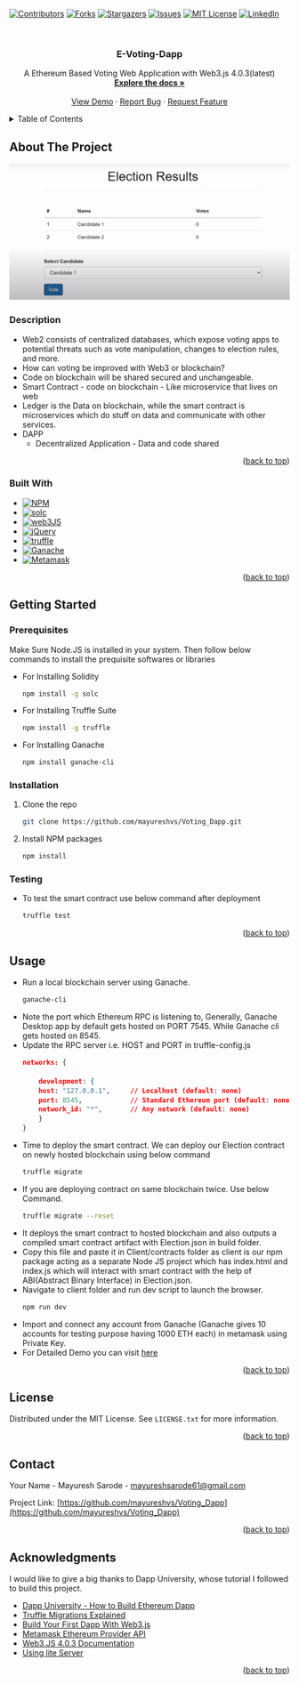 <!-- Improved compatibility of back to top link: See: https://github.com/mayureshvs/Voting_Dapp/pull/73 -->
<a name="readme-top"></a>
<!--
*** Thanks for checking out the Voting_Dapp. If you have a suggestion
*** that would make this better, please fork the repo and create a pull request
*** or simply open an issue with the tag "enhancement".
*** Don't forget to give the project a star!
*** Thanks again! Now go create something AMAZING! :D
-->



<!-- PROJECT SHIELDS -->
<!--
*** I'm using markdown "reference style" links for readability.
*** Reference links are enclosed in brackets [ ] instead of parentheses ( ).
*** See the bottom of this document for the declaration of the reference variables
*** for contributors-url, forks-url, etc. This is an optional, concise syntax you may use.
*** https://www.markdownguide.org/basic-syntax/#reference-style-links
-->
[![Contributors][contributors-shield]][contributors-url]
[![Forks][forks-shield]][forks-url]
[![Stargazers][stars-shield]][stars-url]
[![Issues][issues-shield]][issues-url]
[![MIT License][license-shield]][license-url]
[![LinkedIn][linkedin-shield]][linkedin-url]



<!-- PROJECT LOGO -->
<br />
<div align="center">

  <!-- <a href="https://github.com/mayureshvs/Voting_Dapp">
    <img src="images/logo.png" alt="Logo" width="80" height="80">
  </a> -->

  <h3 align="center">E-Voting-Dapp</h3>

  <p align="center">
    A Ethereum Based Voting Web Application with Web3.js 4.0.3(latest)
    <br />
    <a href="https://github.com/mayureshvs/Voting_Dapp"><strong>Explore the docs »</strong></a>
    <br />
    <br />
    <a href="https://youtu.be/7Qt_tiNDjd4">View Demo</a>
    ·
    <a href="https://github.com/mayureshvs/Voting_Dapp/issues">Report Bug</a>
    ·
    <a href="https://github.com/mayureshvs/Voting_Dapp/issues">Request Feature</a>
  </p>
</div>



<!-- TABLE OF CONTENTS -->
<details>
  <summary>Table of Contents</summary>
  <ol>
    <li>
      <a href="#about-the-project">About The Project</a>
      <ul>
        <li><a href="#built-with">Built With</a></li>
      </ul>
    </li>
    <li>
      <a href="#getting-started">Getting Started</a>
      <ul>
        <li><a href="#prerequisites">Prerequisites</a></li>
        <li><a href="#installation">Installation</a></li>
      </ul>
    </li>
    <li><a href="#usage">Usage</a></li>
    <li><a href="#roadmap">Roadmap</a></li>
    <li><a href="#contributing">Contributing</a></li>
    <li><a href="#license">License</a></li>
    <li><a href="#contact">Contact</a></li>
    <li><a href="#acknowledgments">Acknowledgments</a></li>
  </ol>
</details>



<!-- ABOUT THE PROJECT -->
## About The Project

![Product Name Screen Shot][product-screenshot]

### Description

- Web2 consists of centralized databases, which expose voting apps to potential threats such as vote manipulation, changes to election rules, and more.
- How can voting be improved with Web3 or blockchain?
- Code on blockchain will be shared secured and unchangeable.
- Smart Contract - code on blockchain - Like microservice that lives on web
- Ledger is the Data on blockchain, while the smart contract is microservices which do stuff on data and communicate with other services.
- DAPP
    - Decentralized Application - Data and code shared

<p align="right">(<a href="#readme-top">back to top</a>)</p>



### Built With

* [![NPM][npm-shield]][npm-url]
* [![solc][solc-shield]][solc-url]
* [![web3JS][web3JS-shield]][web3JS-url]
* [![jQuery][jQuery-shield]][jQuery-url]
* [![truffle][truffle-shield]][truffle-url]
* [![Ganache][ganache-shield]][ganache-url]
* [![Metamask][metamask-shield]][metamask-url]


<p align="right">(<a href="#readme-top">back to top</a>)</p>



<!-- GETTING STARTED -->
## Getting Started


### Prerequisites

Make Sure Node.JS is installed in your system. Then follow below commands to install the prequisite softwares or libraries

  * For Installing Solidity
    ```sh
    npm install -g solc
    ```
* For Installing Truffle Suite
  ```sh
  npm install -g truffle
  ```
* For Installing Ganache
  ```sh
  npm install ganache-cli
  ```


### Installation



1. Clone the repo
   ```sh
   git clone https://github.com/mayureshvs/Voting_Dapp.git
   ```
2. Install NPM packages
   ```sh
   npm install
   ```

### Testing

* To test the smart contract use below command after deployment
  ```sh
  truffle test
  ```
<p align="right">(<a href="#readme-top">back to top</a>)</p>



<!-- USAGE EXAMPLES -->
## Usage

* Run a local blockchain server using Ganache. 
  ```sh
  ganache-cli
  ```
* Note the port which Ethereum RPC is listening to, Generally, Ganache Desktop app by default gets hosted on PORT 7545. While Ganache cli gets hosted on 8545. 
* Update the RPC server i.e. HOST and PORT in truffle-config.js
  ```JSON
  networks: {

      development: {
      host: "127.0.0.1",     // Localhost (default: none)
      port: 8545,            // Standard Ethereum port (default: none)
      network_id: "*",       // Any network (default: none)
      }
  }
  ```
* Time to deploy the smart contract. We can deploy our Election contract on newly hosted blockchain using below command
  ```sh
  truffle migrate
  ```
* If you are deploying contract on same blockchain twice. Use below Command.
  ```sh
  truffle migrate --reset
  ```
* It deploys the smart contract to hosted blockchain and also outputs a compiled smart contract artifact with Election.json in build folder.
* Copy this file and paste it in Client/contracts folder as client is our npm package acting as a separate Node JS project which has index.html and index.js which will interact with smart contract with the help of ABI(Abstract Binary Interface) in Election.json.
* Navigate to client folder and run dev script to launch the browser.
  ```sh
  npm run dev
  ```
* Import and connect any account from Ganache (Ganache gives 10 accounts for testing purpose having 1000 ETH each) in metamask using Private Key.
*  For Detailed Demo you can visit [here](https://youtu.be/7Qt_tiNDjd4)
<p align="right">(<a href="#readme-top">back to top</a>)</p>



<!-- ROADMAP -->
<!-- ## Roadmap

- [x] Add Changelog
- [x] Add back to top links
- [ ] Add Additional Templates w/ Examples
- [ ] Add "components" document to easily copy & paste sections of the readme
- [ ] Multi-language Support
    - [ ] Chinese
    - [ ] Spanish

See the [open issues](https://github.com/mayureshvs/Voting_Dapp/issues) for a full list of proposed features (and known issues).

<p align="right">(<a href="#readme-top">back to top</a>)</p> -->



<!-- CONTRIBUTING -->
<!-- ## Contributing

Contributions are what make the open source community such an amazing place to learn, inspire, and create. Any contributions you make are **greatly appreciated**.

If you have a suggestion that would make this better, please fork the repo and create a pull request. You can also simply open an issue with the tag "enhancement".
Don't forget to give the project a star! Thanks again!

1. Fork the Project
2. Create your Feature Branch (`git checkout -b feature/AmazingFeature`)
3. Commit your Changes (`git commit -m 'Add some AmazingFeature'`)
4. Push to the Branch (`git push origin feature/AmazingFeature`)
5. Open a Pull Request

<p align="right">(<a href="#readme-top">back to top</a>)</p> -->



<!-- LICENSE -->
## License

Distributed under the MIT License. See `LICENSE.txt` for more information.

<p align="right">(<a href="#readme-top">back to top</a>)</p>



<!-- CONTACT -->
## Contact

Your Name - Mayuresh Sarode - mayureshsarode61@gmail.com

Project Link: [https://github.com/mayureshvs/Voting_Dapp](https://github.com/mayureshvs/Voting_Dapp)

<p align="right">(<a href="#readme-top">back to top</a>)</p>



<!-- ACKNOWLEDGMENTS -->
## Acknowledgments

I would like to give a big thanks to Dapp University, whose tutorial I followed to build this project.

* [Dapp University - How to Build Ethereum Dapp](https://youtu.be/3681ZYbDSSk)
* [Truffle Migrations Explained](https://www.sitepoint.com/truffle-migrations-explained/)
* [Build Your First Dapp With Web3.js](https://betterprogramming.pub/build-your-first-dapp-with-web3-js-9a7306d16a61)
* [Metamask Ethereum Provider API](https://docs.metamask.io/wallet/reference/provider-api/)
* [Web3.JS 4.0.3 Documentation](https://docs.web3js.org/)
* [Using lite Server](https://www.freecodecamp.org/news/how-you-can-use-lite-server-for-a-simple-development-web-server-33ea527013c9/)


<!-- * [Choose an Open Source License](https://choosealicense.com)
* [GitHub Emoji Cheat Sheet](https://www.webpagefx.com/tools/emoji-cheat-sheet)
* [Malven's Flexbox Cheatsheet](https://flexbox.malven.co/)
* [Malven's Grid Cheatsheet](https://grid.malven.co/)
* [Img Shields](https://shields.io)
* [GitHub Pages](https://pages.github.com)
* [Font Awesome](https://fontawesome.com)
* [React Icons](https://react-icons.github.io/react-icons/search) -->

<p align="right">(<a href="#readme-top">back to top</a>)</p>



<!-- MARKDOWN LINKS & IMAGES -->
<!-- https://www.markdownguide.org/basic-syntax/#reference-style-links -->
[contributors-shield]: https://img.shields.io/github/contributors/mayureshvs/Voting_Dapp.svg?style=for-the-badge
[contributors-url]: https://github.com/mayureshvs/Voting_Dapp/graphs/contributors
[forks-shield]: https://img.shields.io/github/forks/mayureshvs/Voting_Dapp.svg?style=for-the-badge
[forks-url]: https://github.com/mayureshvs/Voting_Dapp/network/members
[stars-shield]: https://img.shields.io/github/stars/mayureshvs/Voting_Dapp.svg?style=for-the-badge
[stars-url]: https://github.com/mayureshvs/Voting_Dapp/stargazers
[issues-shield]: https://img.shields.io/github/issues/mayureshvs/Voting_Dapp.svg?style=for-the-badge
[issues-url]: https://github.com/mayureshvs/Voting_Dapp/issues

[npm-shield]: https://img.shields.io/badge/npm-v8.1.0-blue
[npm-url]: https://docs.npmjs.com/

[solc-shield]: https://img.shields.io/badge/solidity-v0.8.20-blue
[solc-url]: https://docs.soliditylang.org/en/v0.8.20/

[web3js-shield]: https://img.shields.io/badge/web3.JS-v4.0.3-blue
[web3js-url]: https://web3js.org/#/

[jQuery-shield]: https://img.shields.io/badge/jQuery-v3.7.0-blue
[jQuery-url]: https://jquery.com 

[truffle-shield]: https://img.shields.io/badge/truffle-v5.10.2-blue
[truffle-url]: https://trufflesuite.com/docs/truffle/

[ganache-shield]: https://img.shields.io/badge/ganache-v7.8.0-blue
[ganache-url]: https://trufflesuite.com/docs/ganache/

[metamask-shield]: https://img.shields.io/badge/metamask-Extension-blue
[metamask-url]: https://metamask.io/download/

<!-- [license-shield]: https://img.shields.io/github/license/mayureshvs/Voting_Dapp.svg?style=for-the-badge -->
[license-shield]: https://img.shields.io/badge/license-MIT-green?style=for-the-badge
[license-url]: https://github.com/mayureshvs/Voting_Dapp/blob/main/LICENSE
[linkedin-shield]: https://img.shields.io/badge/-LinkedIn-black.svg?style=for-the-badge&logo=linkedin&colorB=555
[linkedin-url]: https://linkedin.com/in/mayureshvs
[product-screenshot]: images/screenshot.png
[Next.js]: https://img.shields.io/badge/next.js-000000?style=for-the-badge&logo=nextdotjs&logoColor=white
[Next-url]: https://nextjs.org/
[Node.js]: https://img.shields.io/badge/Node.js-000000?style=for-the-badge&logo=nodedotjs&logoColor=green
[NodeJS-url]: https://nextjs.org/
[React.js]: https://img.shields.io/badge/React-20232A?style=for-the-badge&logo=react&logoColor=61DAFB
[React-url]: https://reactjs.org/
[Vue.js]: https://img.shields.io/badge/Vue.js-35495E?style=for-the-badge&logo=vuedotjs&logoColor=4FC08D
[Vue-url]: https://vuejs.org/
[Angular.io]: https://img.shields.io/badge/Angular-DD0031?style=for-the-badge&logo=angular&logoColor=white
[Angular-url]: https://angular.io/
[Svelte.dev]: https://img.shields.io/badge/Svelte-4A4A55?style=for-the-badge&logo=svelte&logoColor=FF3E00
[Svelte-url]: https://svelte.dev/
[Laravel.com]: https://img.shields.io/badge/Laravel-FF2D20?style=for-the-badge&logo=laravel&logoColor=white
[Laravel-url]: https://laravel.com
[Bootstrap.com]: https://img.shields.io/badge/Bootstrap-563D7C?style=for-the-badge&logo=bootstrap&logoColor=white
[Bootstrap-url]: https://getbootstrap.com
[JQuery.com]: https://img.shields.io/badge/jQuery-0769AD?style=for-the-badge&logo=jquery&logoColor=white
[JQuery-url]: https://jquery.com 
